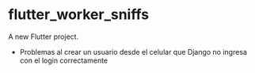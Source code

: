 # flutter_worker_sniffs

A new Flutter project.
- Problemas al crear un usuario desde el celular que Django no ingresa con el login correctamente